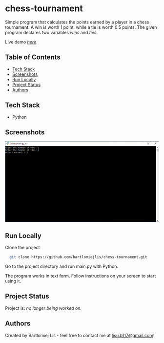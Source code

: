 # chess-tournament
Simple program that calculates the points earned by a player in a chess tournament. A win is worth 1 point, while a tie is worth 0.5 points. The given program declares two variables _wins_ and _ties_.

Live demo [_here_](https://replit.com/@BartlomiejLis/chess-tournament).

## Table of Contents
* [Tech Stack](#tech-stack)
* [Screenshots](#screenshots)
* [Run Locally](#run-locally)
* [Project Status](#project-status)
* [Authors](#authors)

## Tech Stack
- Python

## Screenshots
![Example screenshot](screenshot.png)

## Run Locally
Clone the project

```bash
  git clone https://github.com/bartlomiejlis/chess-tournament.git
```

Go to the project directory and run main.py with Python.

The program works in text form. Follow instructions on your screen to start using it.

## Project Status
Project is: _no longer being worked on_.

## Authors
Created by Bartłomiej Lis - feel free to contact me at lisu.b117@gmail.com!
